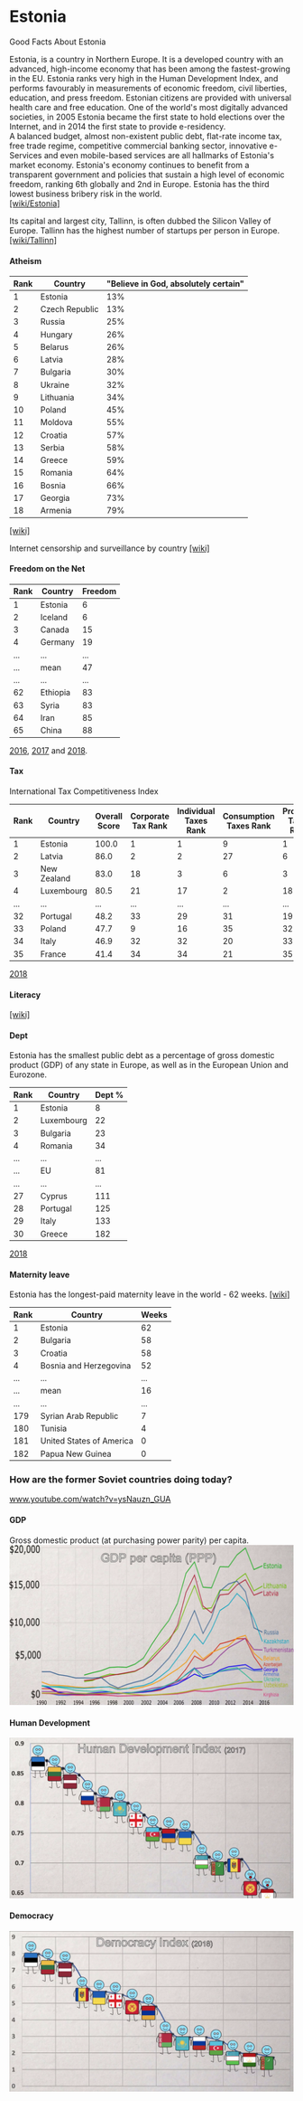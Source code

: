 # Estonia
Good Facts About Estonia

Estonia, is a country in Northern Europe. It is a developed country with an advanced, high-income economy that has been among the fastest-growing in the EU. Estonia ranks very high in the Human Development Index, and performs favourably in measurements of economic freedom, civil liberties, education, and press freedom. Estonian citizens are provided with universal health care and free education. One of the world's most digitally advanced societies, in 2005 Estonia became the first state to hold elections over the Internet, and in 2014 the first state to provide e-residency.  
A balanced budget, almost non-existent public debt, flat-rate income tax, free trade regime, competitive commercial banking sector, innovative e-Services and even mobile-based services are all hallmarks of Estonia's market economy.
Estonia's economy continues to benefit from a transparent government and policies that sustain a high level of economic freedom, ranking 6th globally and 2nd in Europe. Estonia has the third lowest business bribery risk in the world.  
[[wiki/Estonia]](https://en.wikipedia.org/wiki/Estonia)  

Its capital and largest city, Tallinn, is often dubbed the Silicon Valley of Europe. Tallinn has the highest number of startups per person in Europe.  
[[wiki/Tallinn]](https://en.wikipedia.org/wiki/Tallinn)



#### Atheism
Rank|Country|"Believe in God, absolutely certain"
---|---|---
1|Estonia|13%
2|Czech Republic|13%
3|Russia|25%
4|Hungary|26%
5|Belarus|26%
6|Latvia|28%
7|Bulgaria|30%
8|Ukraine|32%
9|Lithuania|34%
10|Poland|45%
11|Moldova|55%
12|Croatia|57%
13|Serbia|58%
14|Greece|59%
15|Romania|64%
16|Bosnia|66%
17|Georgia|73%
18|Armenia|79%
  
[[wiki]](https://en.wikipedia.org/wiki/Demographics_of_atheism)


Internet censorship and surveillance by country
[[wiki]](https://en.wikipedia.org/wiki/Internet_censorship_and_surveillance_by_country)

#### Freedom on the Net
Rank|Country|Freedom
---|---|---
1|Estonia|6
2|Iceland|6
3|Canada|15
4|Germany|19
...|...|...
...|mean|47
...|...|...
62|Ethiopia|83
63|Syria|83
64|Iran|85
65|China|88

[2016](https://freedomhouse.org/report/freedom-net/freedom-net-2016), [2017](https://freedomhouse.org/report/table-country-scores-fotn-2017) and [2018](https://freedomhouse.org/report/freedom-net/freedom-net-2018).

#### Tax
International Tax Competitiveness Index  

Rank|Country|Overall Score|Corporate Tax Rank|Individual Taxes Rank|Consumption Taxes Rank|Property Taxes Rank|International Tax Rules Rank
---|---|---|---|---|---|---|---
1|Estonia|100.0|1|1|9|1|6
2|Latvia|86.0|2|2|27|6|5
3|New Zealand|83.0|18|3|6|3|15
4|Luxembourg|80.5|21|17|2|18|1
...|...|...|...|...|...|...|...
32|Portugal|48.2|33|29|31|19|28
33|Poland|47.7|9|16|35|32|30
34|Italy|46.9|32|32|20|33|26
35|France|41.4|34|34|21|35|24

[2018](https://taxfoundation.org/publications/international-tax-competitiveness-index/) 

#### Literacy
[[wiki]](https://en.wikipedia.org/wiki/List_of_countries_by_literacy_rate)


#### Dept
Estonia has the smallest public debt as a percentage of gross domestic product (GDP) of any state in Europe, as well as in the European Union and Eurozone.

Rank|Country|Dept %
---|---|---
1|Estonia|8
2|Luxembourg|22
3|Bulgaria|23
4|Romania|34
...|...|...
...|EU|81
...|...|...
27|Cyprus|111
28|Portugal|125
29|Italy|133
30|Greece|182

[2018](https://www.statista.com/statistics/269684/national-debt-in-eu-countries-in-relation-to-gross-domestic-product-gdp/)

#### Maternity leave
Estonia has the longest-paid maternity leave in the world - 62 weeks. [[wiki]](https://en.wikipedia.org/wiki/Parental_leave)  

Rank|Country|Weeks
---|---|---
1|Estonia|62
2|Bulgaria|58
3|Croatia|58
4|Bosnia and Herzegovina|52
...|...|...
...|mean|16
...|...|...
179|Syrian Arab Republic|7
180|Tunisia|4
181|United States of America|0
182|Papua New Guinea|0


### How are the former Soviet countries doing today?
www.youtube.com/watch?v=ysNauzn_GUA

#### GDP
Gross domestic product (at purchasing power parity) per capita.
![](images/GDP.png)

#### Human Development
![](images/human.png)

#### Democracy
![](images/democracy.png)
